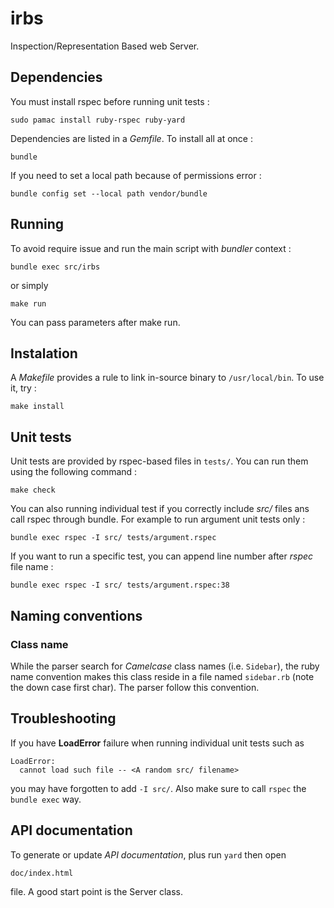 # irbs

Inspection/Representation Based web Server.

## Dependencies

You must install rspec before running unit tests :

	sudo pamac install ruby-rspec ruby-yard

Dependencies are listed in a *Gemfile*. To install all at once :

	bundle

If you need to set a local path because of permissions error :

	bundle config set --local path vendor/bundle

## Running

To avoid require issue and run the main script with *bundler* context :

	bundle exec src/irbs

or simply 

	make run

You can pass parameters after make run.

## Instalation

A *Makefile* provides a rule to link in-source binary to `/usr/local/bin`. To
use it, try :

	make install

## Unit tests

Unit tests are provided by rspec-based files in `tests/`. You can run them
using the following command :

	make check

You can also running individual test if you correctly include *src/* files
ans call rspec through bundle. For example to run argument unit tests only :

	bundle exec rspec -I src/ tests/argument.rspec

If you want to run a specific test, you can append line number after *rspec*
file name :
	
	bundle exec rspec -I src/ tests/argument.rspec:38 	

## Naming conventions

### Class name

While the parser search for *Camelcase* class names (i.e. `Sidebar`), the
ruby name convention makes this class reside in a file named `sidebar.rb`
(note the down case first char). The parser follow this convention.

## Troubleshooting

If you have **LoadError** failure when running individual unit tests such as

	LoadError:
      cannot load such file -- <A random src/ filename>

you may have forgotten to add `-I src/`. Also make sure to call `rspec`
the `bundle exec` way.

## API documentation

To generate or update *API documentation*, plus run `yard` then open

	doc/index.html 
	
file. A good start point is the Server class.
